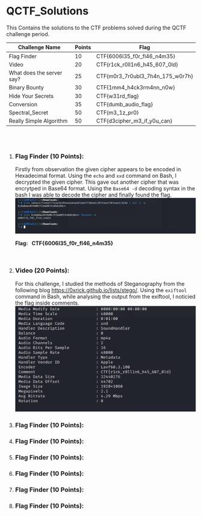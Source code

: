 # QCTF_Solutions
This Contains the solutions to the CTF problems solved during the QCTF challenge period.

| Challenge Name    | Points | Flag   |
| -------- | --- | ------------ |
| Flag Finder    | 10  | CTF{6006l35_f0r_fl46_n4m35}     |
| Video      | 20  | CTF{r1ck_r0ll1n6_h45_607_0ld}     |
| What does the server say?  | 25  | CTF{m0r3_7r0ubl3_7h4n_175_w0r7h}    |
| Binary Bounty  | 30  | CTF{1mm4_h4ck3rm4nn_n0w}    |
| Hide Your Secrets  | 30  | CTF{w31rd_flag}    |
| Conversion  | 35  | CTF{dumb_audio_flag}    |
| Spectral_Secret  | 50  | CTF{m3_1z_pr0}    |
| Really Simple Algorithm  | 50  | CTF{d3cipher_m3_if_y0u_can}    |

<br>
<br>

1. ### **Flag Finder (10 Points):**<br>
   Firstly from observation the given cipher appears to be encoded in Hexadecimal format. Using the ```echo``` and ```xxd``` command on Bash, I decrypted the given cipher. This
   gave out another cipher that was encrytped in Base64 format. Using the ```Base64 -d``` decoding syntax in the bash I was able to decode the cipher and finally found the flag.
   ![image](https://raw.githubusercontent.com/Deus1704/QCTF_Solutions/main/Images/CTF1sol.png?token=GHSAT0AAAAAACA34FX3U3BYIZLXQDWTBJSMZFWUESA)

   **Flag: &nbsp;&nbsp;CTF{6006l35_f0r_fl46_n4m35}**

<br>

2. ### **Video (20 Points):**<br>
   For this challenge, I studied the methods of Steganography from the following blog https://0xrick.github.io/lists/stego/. Using the `exiftool` command in Bash, while analysing
   the output from the exiftool, I noticied the flag inside comments. 
   ![image2](https://raw.githubusercontent.com/Deus1704/QCTF_Solutions/main/Images/CTF2sol.png?token=GHSAT0AAAAAACA34FX3VRXAV6WJ6JKBSFX6ZFWUNHA)



4. ### **Flag Finder (10 Points):**<br>







5. ### **Flag Finder (10 Points):**<br>







6. ### **Flag Finder (10 Points):**<br>





7. ### **Flag Finder (10 Points):**<br>




8. ### **Flag Finder (10 Points):**<br>




9. ### **Flag Finder (10 Points):**<br>
